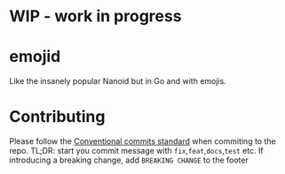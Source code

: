 
# WIP - work in progress
# emojid
Like the insanely popular Nanoid but in Go and with emojis.

# Contributing
Please follow the [Conventional commits standard](https://www.conventionalcommits.org/en/v1.0.0/) when commiting to the repo. TL;DR: start you commit message with `fix`,`feat`,`docs`,`test` etc. If introducing a breaking change, add `BREAKING CHANGE` to the footer
